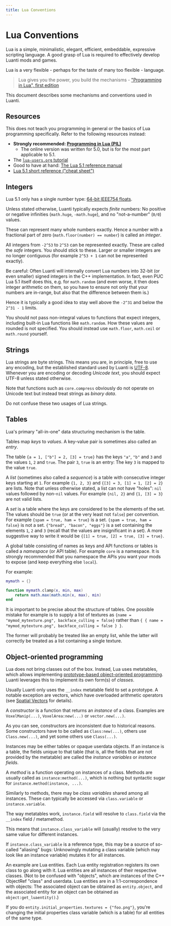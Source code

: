 ```yaml
---
title: Lua Conventions
---
```


# Lua Conventions

Lua is a simple, minimalistic, elegant, efficient, embeddable, expressive scripting language.
A good grasp of Lua is required to effectively develop Luanti mods and games.

Lua is a very flexible - perhaps for the taste of many too flexible - language.

> Lua gives you the power, you build the mechanisms
> \- ["Programming in Lua", first edition](https://www.lua.org/pil)

This document describes some mechanisms and conventions used in Luanti.

## Resources

This does not teach you programming in general or the basics of Lua programming specifically.
Refer to the following resources instead:

* **Strongly recommended: [Programming in Lua (PIL)](https://www.lua.org/pil)**
	* The online version was written for 5.0, but is for the most part applicable to 5.1.
* The [`lua-users.org` tutorial](http://lua-users.org/wiki/LuaTutorial)
* Good to have at hand: [The Lua 5.1 reference manual](https://www.lua.org/manual/5.1/)
* [Lua 5.1 short reference ("cheat sheet")](https://web.archive.org/web/20230308221513/http://thomaslauer.com/download/luarefv51.pdf)

## Integers

Lua 5.1 only has a single number type: [64-bit IEEE754 floats](https://en.wikipedia.org/wiki/IEEE_754).

Unless stated otherwise, Luanti typically expects *finite* numbers:
No positive or negative infinities (`math.huge`, `-math.huge`), and no "not-a-number" (`0/0`) values.

These can represent many whole numbers exactly.
Hence a number with a fractional part of zero (`math.floor(number) == number`)
is called an *integer*.

All integers from `-2^53` to `2^53` can be represented exactly.
These are called the *safe* integers. You should stick to these.
Larger or smaller integers are no longer contiguous (for example `2^53 + 1` can not be represented exactly).

Be careful: Often Luanti will internally convert Lua numbers into 32-bit
(or even smaller) signed integers in the C++ implementation.
In fact, even PUC Lua 5.1 itself does this, e.g. for `math.random`
(and even worse, it then does integer arithmetic on them,
so you have to ensure not only that your numbers are in-range,
but also that the difference between them is.)

Hence it is typically a good idea to stay well above the `-2^31` and below the `2^31 - 1` limits.

You should not pass non-integral values to functions that expect integers,
including built-in Lua functions like `math.random`.
How these values are rounded is not specified.
You should instead use `math.floor`, `math.ceil` or `math.round` yourself.

## Strings

Lua strings are byte strings. This means you are, in principle, free to use any encoding,
but the established standard used by Luanti is [UTF-8](https://en.wikipedia.org/wiki/UTF-8).
Whenever you are encoding or decoding *Unicode text*, you should expect UTF-8 unless stated otherwise.

Note that functions such as `core.compress` obviously do not operate on Unicode text
but instead treat strings as *binary data*.

Do not confuse these two usages of Lua strings.

## Tables

Lua's primary "all-in-one" data structuring mechanism is the table.

Tables map *keys* to *values*. A key-value pair is sometimes also called an *entry*.

The table `{a = 1, ["b"] = 2, [3] = true}` has the keys `"a"`, `"b"` and `3`
and the values `1`, `2` and `true`. The pair `3`, `true` is an entry:
The key `3` is mapped to the value `true`.

A *list* (sometimes also called a *sequence*)
is a table with consecutive integer keys starting at `1`.
For example `{1, 2, 3}` and `{[3] = 3, [1] = 1, [2] = 2}` are lists.
Note that unless otherwise stated, a list can not have "holes":
`nil` values followed by non-`nil` values.
For example `{nil, 2}` and `{1, [3] = 3}` are not valid lists.

A *set* is a table where the keys are considered to be the elements of the set.
The values should be `true` (or at the very least not `false`) per convention.
For example `{spam = true, ham = true}` is a set.
`{spam = true, ham = false}` is not a set.
`{"bread", "bacon", "eggs"}` is a set containing the elements `1`, `2` and `3`
(recall that the values are insignificant in a set).
A more suggestive way to write it would be `{[1] = true, [2] = true, [3] = true}`.

A global table consisting of names as keys and API functions or tables is called a *namespace* (or API table).
For example `core` is a namespace.
It is strongly recommended that you namespace the APIs
you want your mods to expose (and keep everything else `local`).

For example:

```lua
mymath = {}

function mymath.clamp(x, min, max)
    return math.max(math.min(x, max), min)
end
```

It is important to be precise about the structure of tables.
One possible mistake for example is to supply a list of textures as
`{name = "mymod_mytexture.png", backface_culling = false}`
rather than `{ { name = "mymod_mytexture.png", backface_culling = false } }`.

The former will probably be treated like an empty list,
while the latter will correctly be treated as a list
containing a single texture.

## Object-oriented programming

Lua does not bring classes out of the box. Instead, Lua uses metatables,
which allows implementing [prototype-based object-oriented programming](https://en.wikipedia.org/wiki/Prototype-based_programming).
Luanti leverages this to implement its own form(s) of *classes*.

Usually Luanti only uses the `__index` metatable field to set a prototype.
A notable exception are vectors, which have overloaded arithmetic operators
(see [Spatial Vectors](https://api.luanti.org/spatial-vectors/#spatial-vectors) for details).

A *constructor* is a function that returns an *instance* of a class.
Examples are `VoxelManip(...)`, `VoxelArea:new(...)` or `vector.new(...)`.

As you can see, constructors are inconsistent due to historical reasons.
Some constructors have to be called as `Class:new(...)`, others use `Class.new(...)`,
and yet some others use `Class(...)`.

Instances may be either tables or opaque userdata objects.
If an instance is a table, the fields unique to that table
(that is, all the fields that are not provided by the metatable)
are called the *instance variables* or *instance fields*.

A *method* is a function operating on instances of a class.
Methods are usually called as `instance:method(...)`,
which is nothing but syntactic sugar for `instance.method(instance, ...)`.

Similarly to methods, there may be *class variables* shared among all instances.
These can typically be accessed via `class.variable` or `instance.variable`.

The way metatables work, `instance.field` will resolve to `class.field`
via the `__index` field / metamethod.

This means that `instance.class_variable`
will (usually) resolve to the very same value for different instances.

If `instance.class_variable` is a reference type, this may be a source of so-called "aliasing" bugs:
Unknowingly mutating a class variable (which may look like an instance variable)
mutates it for all instances.

An example are Lua entities.
Each Lua entity registration registers its own class to go along with it.
Lua entities are all instances of their respective classes.
(Not to be confused with "objects", which are instances of the C++ ObjectRef "class" and userdata.
Lua entities are in a 1:1-correspondence with objects:
The associated object can be obtained as `entity.object`,
and the associated entity for an object can be obtained as `object:get_luaentity()`.)

If you do `entity.initial_properties.textures = {"foo.png"}`,
you're changing the initial properties class variable (which is a table)
for all entities of the same type.
